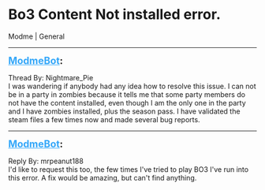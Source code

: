 # Bo3 Content Not installed error.
Modme | General

---
<strong style="font-size: 1.4em;"><span style="text-decoration: underline;text-decoration-color: #34a7f9;"><span style="color:#34a7f9;">ModmeBot</span></span>:</strong>

<p>Thread By: Nightmare_Pie<br />I was wandering if anybody had any idea how to resolve this issue. I can not be in a party in zombies because it tells me that some party members do not have the content installed, even though I am the only one in the party and I have zombies installed, plus the season pass. I have validated the steam files a few times now and made several bug reports.</p>

---
<strong style="font-size: 1.4em;"><span style="text-decoration: underline;text-decoration-color: #34a7f9;"><span style="color:#34a7f9;">ModmeBot</span></span>:</strong>

<p>Reply By: mrpeanut188<br />I&#39;d like to request this too, the few times I&#39;ve tried to play BO3 I&#39;ve run into this error. A fix would be amazing, but can&#39;t find anything.</p>
